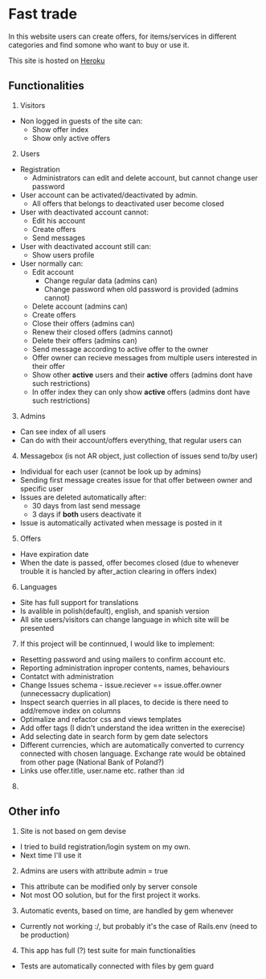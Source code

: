 # Fast trade
In this website users can create offers, for items/services in different categories
and find somone who want to buy or use it.

This site is hosted on [Heroku](https://fast-trade-8844.herokuapp.com/)

## Functionalities
1. Visitors
  - Non logged in guests of the site can:
    - Show offer index
    - Show only active offers
2. Users
  - Registration
    - Administrators can edit and delete account, but cannot change user password
  - User account can be activated/deactivated by admin.
    - All offers that belongs to deactivated user become closed
  - User with deactivated account cannot:
    - Edit his account
    - Create offers
    - Send messages
  - User with deactivated account still can:
    - Show users profile
  - User normally can:
    - Edit account
      - Change regular data (admins can)
      - Change password when old password is provided (admins cannot)
    - Delete account (admins can)
    - Create offers
    - Close their offers (admins can)
    - Renew their closed offers (admins cannot)
    - Delete their offers (admins can)
    - Send message according to active offer to the owner
    - Offer owner can recieve messages from multiple users interested in their offer
    - Show other __active__ users and their __active__ offers (admins dont have such restrictions)
    - In offer index they can only show __active__ offers (admins dont have such restrictions)
3. Admins
  - Can see index of all users
  - Can do with their account/offers everything, that regular users can
4. Messagebox (is not AR object, just collection of issues send to/by user)
  - Individual for each user (cannot be look up by admins)
  - Sending first message creates issue for that offer between owner and specific user
  - Issues are deleted automatically after:
    - 30 days from last send message
    - 3 days if __both__ users deactivate it
  - Issue is automatically activated when message is posted in it
5. Offers
  - Have expiration date
  - When the date is passed, offer becomes closed (due to whenever trouble it is hancled by after_action clearing in offers index)
6. Languages
  - Site has full support for translations
  - Is avalible in polish(default), english, and spanish version
  - All site users/visitors can change language in which site will be presented
7. If this project will be continnued, I would like to implement:
  - Resetting password and using mailers to confirm account etc.
  - Reporting administration inproper contents, names, behaviours
  - Contatct with administration
  - Change Issues schema - issue.reciever == issue.offer.owner (unnecessacry duplication)
  - Inspect search querries in all places, to decide is there need to add/remove index on columns
  - Optimalize and refactor css and views templates
  - Add offer tags (I didn't understand the idea written in the exerecise)
  - Add selecting date in search form by gem date selectors
  - Different currencies, which are automatically converted to currency connected with chosen language. Exchange rate would be obtained from other page (National Bank of Poland?) 
  - Links use offer.title, user.name etc. rather than :id
8. 

## Other info
1. Site is not based on gem devise
  - I tried to build registration/login system on my own.
  - Next time I'll use it
2. Admins are users with attribute admin = true
  - This attribute can be modified only by server console
  - Not most OO solution, but for the first project it works.
3. Automatic events, based on time, are handled by gem whenever
  - Currently not working :/, but probably it's the case of Rails.env (need to be production)
4. This app has full (?) test suite for main functionalities
  - Tests are automatically connected with files by gem guard